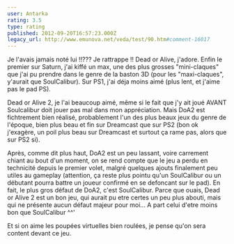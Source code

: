 ```yaml
---
user: Antarka
rating: 3.5
type: rating
published: 2012-09-20T16:57:23.000Z
legacy_url: http://www.emunova.net/veda/test/90.htm#comment-16017
---
```

Je l'avais jamais noté lui !!???
Je rattrappe !!
Dead or Alive, j'adore. Enfin le premier sur Saturn, j'ai kiffé un max, une des plus grosses "mini-claques" que j'ai pu prendre dans le genre de la baston 3D (pour les "maxi-claques", y'aurait que SoulCalibur). Sur PS1, j'ai déja moins aimé (plus lent, et j'aime pas le pad PS).

Dead or Alive 2, je l'ai beaucoup aimé, même si le fait que j'y ait joué AVANT Soulcalibur doit jouer pas mal dans mon appréciation.
Mais DoA2 est fichtrement bien réalisé, probablement l'un des plus beaux jeux du genre de l'époque, bien plus beau et fin sur Dreamcast que sur PS2 (bon ok j'exagère, un poil plus beau sur Dreamcast et surtout ça rame pas, alors que sur PS2 si).
 
Après, comme dit plus haut, DoA2 est un peu lassant, voire carrement chiant au bout d'un moment, on se rend compte que le jeu a perdu en technicité depuis le premier volet, malgré quelques ajouts finalement peu utiles au gameplay (attention, ça reste plus pointu qu'un SoulCalibur ou un débutant pourra battre un joueur confirmé en se defoncant sur le pad).
En fait, le plus gros défaut de DoA2, c'est SoulCalibur. Parce que ouais, Dead or Alive 2 est un bon jeu, qui aurait pu etre certes un peu plus abouti, mais qui ne présente aucun défaut majeur pour moi... A part celui d'etre moins bon que SoulCalibur ^^'  

Et si on aime les poupées virtuelles bien roulées, je pense qu'on sera content devant ce jeu.